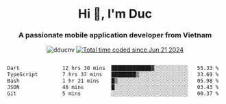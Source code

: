 <h1 align="center">
  Hi 👋, I'm  Duc</h1>
<h3 align="center">A passionate mobile application developer from Vietnam</h3>  
  
<p align="center"> <img src="https://komarev.com/ghpvc/?username=dducnv&label=Profile%20views&color=0e75b6&style=flat" alt="dducnv" /> 
<a href="https://wakatime.com/@4d2a2cd9-1bcb-4dd1-84a4-dce128a35137"><img src="https://wakatime.com/badge/user/4d2a2cd9-1bcb-4dd1-84a4-dce128a35137.svg" alt="Total time coded since Jun 21 2024" /></a>
</p>  

<div style="width: 100vw; overflow-x: auto; flex:center">
  <!--START_SECTION:waka-->

```txt
Dart              12 hrs 30 mins  █████████████▓░░░░░░░░░░░   55.33 %
TypeScript        7 hrs 37 mins   ████████▒░░░░░░░░░░░░░░░░   33.69 %
Bash              1 hr 21 mins    █▒░░░░░░░░░░░░░░░░░░░░░░░   05.98 %
JSON              46 mins         █░░░░░░░░░░░░░░░░░░░░░░░░   03.43 %
Git               5 mins          ░░░░░░░░░░░░░░░░░░░░░░░░░   00.37 %
```

<!--END_SECTION:waka-->
</div>




  
